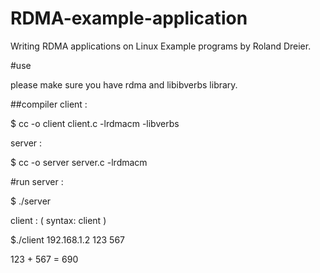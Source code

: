 # RDMA-example-application
Writing RDMA applications on Linux Example programs  by Roland Dreier.


#use

please make sure you have  rdma  and libibverbs  library.

##compiler
client :

$ cc -o client client.c -lrdmacm -libverbs

server :

$ cc -o server server.c -lrdmacm 


#run
server :

$ ./server

client : ( syntax:  client <servername> <val1> <val2>)

$./client  192.168.1.2  123 567 

123 + 567 = 690

